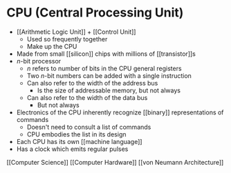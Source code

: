 # CPU (Central Processing Unit)

- [[Arithmetic Logic Unit]] + [[Control Unit]]
  - Used so frequently together
  - Make up the CPU
- Made from small [[silicon]] chips with millions of [[transistor]]s
- _n_-bit processor
  - _n_ refers to number of bits in the CPU general registers
  - Two _n_-bit numbers can be added with a single instruction
  - Can also refer to the width of the address bus
    - Is the size of addressable memory, but not always
  - Can also refer to the width of the data bus
    - But not always
- Electronics of the CPU inherently recognize [[binary]] representations of commands
  - Doesn't need to consult a list of commands
  - CPU embodies the list in its design
- Each CPU has its own [[machine language]]
- Has a clock which emits regular pulses

[[Computer Science]] [[Computer Hardware]] [[von Neumann Architecture]]

